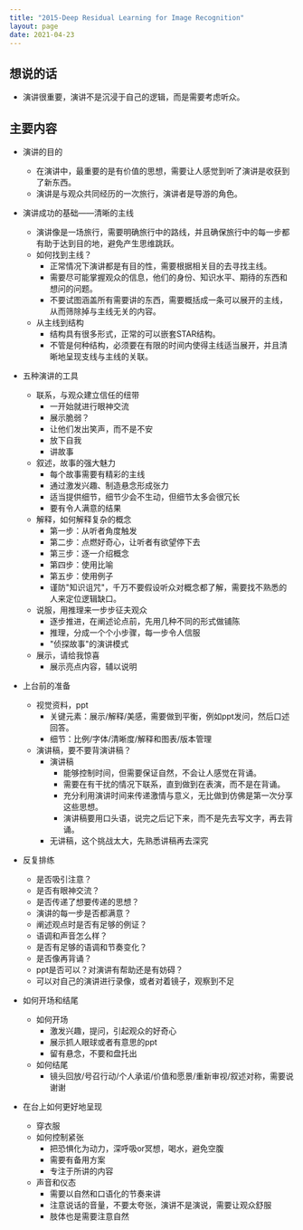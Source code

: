 ```yaml
---
title: "2015-Deep Residual Learning for Image Recognition"
layout: page
date: 2021-04-23
---
```


## 想说的话

- 演讲很重要，演讲不是沉浸于自己的逻辑，而是需要考虑听众。


## 主要内容

- 演讲的目的
    - 在演讲中，最重要的是有价值的思想，需要让人感觉到听了演讲是收获到了新东西。
    - 演讲是与观众共同经历的一次旅行，演讲者是导游的角色。

- 演讲成功的基础——清晰的主线
    - 演讲像是一场旅行，需要明确旅行中的路线，并且确保旅行中的每一步都有助于达到目的地，避免产生思维跳跃。
    - 如何找到主线？
        - 正常情况下演讲都是有目的性，需要根据相关目的去寻找主线。
        - 需要尽可能掌握观众的信息，他们的身份、知识水平、期待的东西和想问的问题。
        - 不要试图涵盖所有需要讲的东西，需要概括成一条可以展开的主线，从而筛除掉与主线无关的内容。
    - 从主线到结构
        - 结构具有很多形式，正常的可以嵌套STAR结构。
        - 不管是何种结构，必须要在有限的时间内使得主线适当展开，并且清晰地呈现支线与主线的关联。
        
- 五种演讲的工具
    - 联系，与观众建立信任的纽带
        - 一开始就进行眼神交流
        - 展示脆弱？
        - 让他们发出笑声，而不是不安
        - 放下自我
        - 讲故事
    - 叙述，故事的强大魅力
        - 每个故事需要有精彩的主线
        - 通过激发兴趣、制造悬念形成张力
        - 适当提供细节，细节少会不生动，但细节太多会很冗长
        - 要有令人满意的结果
    - 解释，如何解释复杂的概念
        - 第一步：从听者角度触发
        - 第二步：点燃好奇心，让听者有欲望停下去
        - 第三步：逐一介绍概念
        - 第四步：使用比喻
        - 第五步：使用例子
        - 谨防"知识诅咒"，千万不要假设听众对概念都了解，需要找不熟悉的人来定位逻辑缺口。
    - 说服，用推理来一步步征夫观众
        - 逐步推进，在阐述论点前，先用几种不同的形式做铺陈
        - 推理，分成一个个小步骤，每一步令人信服
        - "侦探故事"的演讲模式
    - 展示，请给我惊喜
        - 展示亮点内容，辅以说明
        
        
- 上台前的准备
    - 视觉资料，ppt
        - 关键元素：展示/解释/美感，需要做到平衡，例如ppt发问，然后口述回答。
        - 细节：比例/字体/清晰度/解释和图表/版本管理
    - 演讲稿，要不要背演讲稿？
        - 演讲稿
            - 能够控制时间，但需要保证自然，不会让人感觉在背诵。
            - 需要在有干扰的情况下联系，直到做到在表演，而不是在背诵。
            - 充分利用演讲时间来传递激情与意义，无比做到仿佛是第一次分享这些思想。
            - 演讲稿要用口头语，说完之后记下来，而不是先去写文字，再去背诵。
        - 无讲稿，这个挑战太大，先熟悉讲稿再去深究
        
- 反复排练
    - 是否吸引注意？
    - 是否有眼神交流？
    - 是否传递了想要传递的思想？
    - 演讲的每一步是否都满意？
    - 阐述观点时是否有足够的例证？
    - 语调和声音怎么样？
    - 是否有足够的语调和节奏变化？
    - 是否像再背诵？
    - ppt是否可以？对演讲有帮助还是有妨碍？
    - 可以对自己的演讲进行录像，或者对着镜子，观察到不足
    
- 如何开场和结尾
    - 如何开场
        - 激发兴趣，提问，引起观众的好奇心
        - 展示抓人眼球或者有意思的ppt
        - 留有悬念，不要和盘托出
    - 如何结尾
        - 镜头回放/号召行动/个人承诺/价值和愿景/重新审视/叙述对称，需要说谢谢
        
- 在台上如何更好地呈现
    - 穿衣服
    - 如何控制紧张
        - 把恐惧化为动力，深呼吸or冥想，喝水，避免空腹
        - 需要有备用方案
        - 专注于所讲的内容
    - 声音和仪态
        - 需要以自然和口语化的节奏来讲
        - 注意说话的音量，不要太夸张，演讲不是演说，需要让观众舒服
        - 肢体也是需要注意自然
        
    